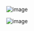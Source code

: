 ![image](https://github.com/YoungKyonYou/BlackJack_Bash/assets/55623317/3cfb32e2-e5ca-43e0-872c-c87f569f26e5)

![image](https://github.com/YoungKyonYou/BlackJack_Bash/assets/55623317/da634062-837e-4468-ada7-9a0bc9d35728)
